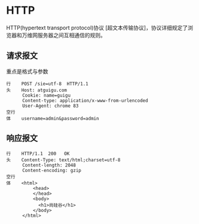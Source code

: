 # HTTP
HTTP(hypertext transport protocol)协议 [超文本传输协议]，协议详细规定了浏览器和万维网服务器之间互相通信的规则。
## 请求报文
重点是格式与参数
```
行    POST /sie=utf-8  HTTP/1.1
头    Host: atguigu.com
      Cookie: name=guigu
      Content-type: application/x-www-from-urlencoded
      User-Agent: chrome 83
空行
体    username=admin&password=admin
```
## 响应报文
```
行    HTTP/1.1  200   OK
头    Content-Type: text/html;charset=utf-8
      Content-length: 2048
      Content-encoding: gzip
空行
体    <html>
          <head>
          </head>
          <body>
            <h1>尚硅谷</h1>
          </body>
      </html>
```